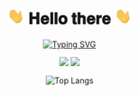 <div align="center">

<h1>
<img src="https://github.com/ABSphreak/ABSphreak/blob/master/gifs/Hi.gif" width="30">
𝐇𝐞𝐥𝐥𝐨 𝐭𝐡𝐞𝐫𝐞
<img src="https://github.com/ABSphreak/ABSphreak/blob/master/gifs/Hi.gif" width="30">
</h1>
</div>

<div align="center" width="50">

<a href="https://git.io/typing-svg"><img src="https://readme-typing-svg.herokuapp.com?font=Oswald&size=30&duration=2000&pause=20&color=026C1B&background=FFFFFF00&center=true&multiline=true&width=330&height=110&lines=My+name+is+Yegor%F0%9F%98%87;I+am+Front-End+developer%F0%9F%98%85;Welcome+to+my+GitHub%F0%9F%98%8A" alt="Typing SVG" /></a>
</div>

<div align="center">


<img src="https://github-readme-stats.vercel.app/api?username=YegorBychkovsky&show_icons=true&line_height=45&include_all_commits=true" />

<img src="https://github-readme-stackoverflow.vercel.app/?userID=20122658"  />



![Top Langs](https://github-readme-stats.vercel.app/api/top-langs/?username=YegorBychkovsky&layout=compact&size_weight=0&count_weight=0.5&hide=html,css,scss&exclude_repo=HANGMAN-GAME,YegorBychkovsky-Hillel_Lessons_Front-end_Pro)
